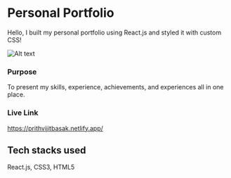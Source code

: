 # Personal Portfolio

Hello, I built my personal portfolio using React.js and styled it with custom CSS!

![Alt text](.images/main-ss-of-project.png "Full SS")

### Purpose

To present my skills, experience, achievements, and experiences all in one place.



### __Live Link__
https://prithvijitbasak.netlify.app/



## Tech stacks used

React.js, CSS3, HTML5
